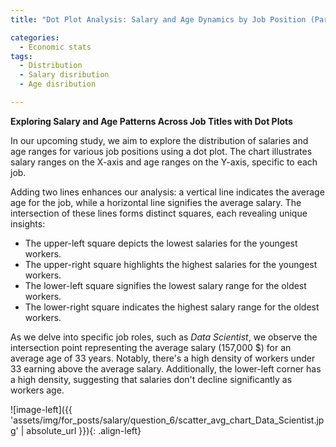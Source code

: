 ```yaml
---
title: "Dot Plot Analysis: Salary and Age Dynamics by Job Position (Part 3: Compensation Analytics)"

categories:
  - Economic stats 
tags:
  - Distribution
  - Salary disribution
  - Age disribution  

---
```


**Exploring Salary and Age Patterns Across Job Titles with Dot Plots**



In our upcoming study, we aim to explore the distribution of salaries and age ranges for various job positions using a dot plot. The chart illustrates salary ranges on the X-axis and age ranges on the Y-axis, specific to each job.

Adding two lines enhances our analysis: a vertical line indicates the average age for the job, while a horizontal line signifies the average salary. The intersection of these lines forms distinct squares, each revealing unique insights:

* The upper-left square depicts the lowest salaries for the youngest workers.
* The upper-right square highlights the highest salaries for the youngest workers.
* The lower-left square signifies the lowest salary range for the oldest workers.
* The lower-right square indicates the highest salary range for the oldest workers.

As we delve into specific job roles, such as *Data Scientist*, we observe the intersection point representing the average salary (157,000 $) for an average age of 33 years. Notably, there's a high density of workers under 33 earning above the average salary. Additionally, the lower-left corner has a high density, suggesting that salaries don't decline significantly as workers age.


![image-left]({{ 'assets/img/for_posts/salary/question_6/scatter_avg_chart_Data_Scientist.jpg' | absolute_url }}){: .align-left}
